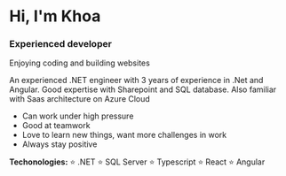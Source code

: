 # Hi, I'm Khoa
### Experienced developer

Enjoying coding and building websites

An experienced .NET engineer with 3 years of experience in .Net and Angular. Good expertise with Sharepoint and SQL database. Also familiar with Saas architecture on Azure Cloud
- Can work under high pressure
- Good at teamwork
- Love to learn new things, want more challenges in work
- Always stay positive

**Techonologies:**
:star: .NET
:star: SQL Server
:star: Typescript
:star: React
:star: Angular
